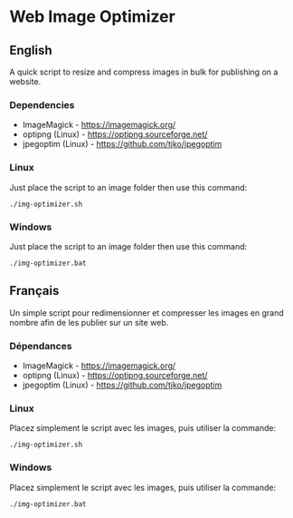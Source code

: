 # Web Image Optimizer

## English

A quick script to resize and compress images in bulk for publishing on a website.

### Dependencies

- ImageMagick - https://imagemagick.org/
- optipng (Linux) - https://optipng.sourceforge.net/
- jpegoptim (Linux) - https://github.com/tjko/jpegoptim

### Linux

Just place the script to an image folder then use this command:

```
./img-optimizer.sh
```

### Windows

Just place the script to an image folder then use this command:

```
./img-optimizer.bat
```

## Français

Un simple script pour redimensionner et compresser les images en grand nombre afin de les publier sur un site web.

### Dépendances

- ImageMagick - https://imagemagick.org/
- optipng (Linux) - https://optipng.sourceforge.net/
- jpegoptim (Linux) - https://github.com/tjko/jpegoptim

### Linux

Placez simplement le script avec les images, puis utiliser la commande:

```
./img-optimizer.sh
```

### Windows

Placez simplement le script avec les images, puis utiliser la commande:

```
./img-optimizer.bat
```

